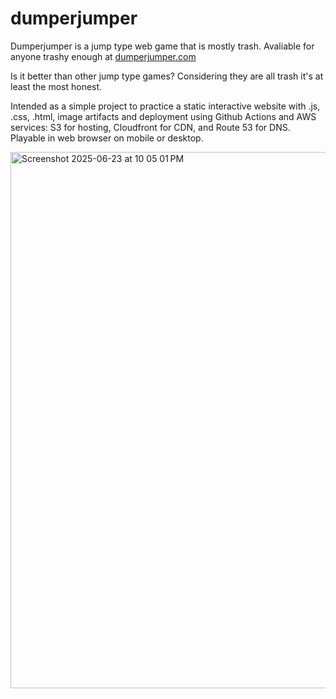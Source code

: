 # dumperjumper
Dumperjumper is a jump type web game that is mostly trash. Avaliable for anyone trashy enough at [dumperjumper.com](dumperjumper.com)

Is it better than other jump type games? Considering they are all trash it's at least the most honest.

Intended as a simple project to practice a static interactive website with .js, .css, .html, image artifacts and deployment using Github Actions and AWS services: S3 for hosting, Cloudfront for CDN, and Route 53 for DNS. Playable in web browser on mobile or desktop. 

<img width="858" alt="Screenshot 2025-06-23 at 10 05 01 PM" src="https://github.com/user-attachments/assets/3ff25df3-e46b-4985-8550-6f07f5345e8c" />

